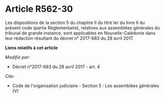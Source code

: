 # Article R562-30

Les dispositions de la section 5 du chapitre II du titre Ier du livre II du présent code (partie Réglementaire), relatives
aux assemblées générales du tribunal de grande instance, sont applicables en Nouvelle-Calédonie dans leur rédaction résultant
du décret n° 2017-683 du 28 avril 2017.

**Liens relatifs à cet article**

_Modifié par_:

  - Décret n°2017-683 du 28 avril 2017 - art. 4

_Cite_:

  - Code de l'organisation judiciaire -  Section 5 : Les assemblées générales (V)
